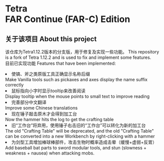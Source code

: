 # Tetra <br>FAR Continue (FAR-C) Edition
## 关于该项目 About this project
该仓库为Tetra1.12.2版本的分支版，用于修复及实现一些功能。
This repository is a fork of Tetra 1.12.2 and is used to fix and implement some features.<br>
目前已实现功能 Features that have been implemented:
<li>使镐、斧之类原版工具正确显示名称后缀<br>
Make Vanilla tools such as pickaxes and axes display the name suffix correctly
<li>鼠标指向小字时显示tooltip来改善阅读<br>
Display tooltip when the mouse points to small text to improve reading
<li>完善部分中文翻译<br>
Improve some Chinese translations
<li>现在锤子敲击原木才会得到加工台<br>
Now the hammer hits the log to get the crafting table
<li>旧“工作台”将弃用，使用锤子右击旧的“工作台”可以转化为新的加工台<br>
The old "Crafting Table" will be deprecated, and the old "Crafting Table" can be converted into a new Workbench by right-clicking with a hammer
<li>为剑型工具增加棒球棒部件，攻击生物时概率造成击晕（缓慢+虚弱+反胃）<br>
Add baseball bat parts to sword modular tools, and stun (slowness + weakness + nausea) when attacking mobs.